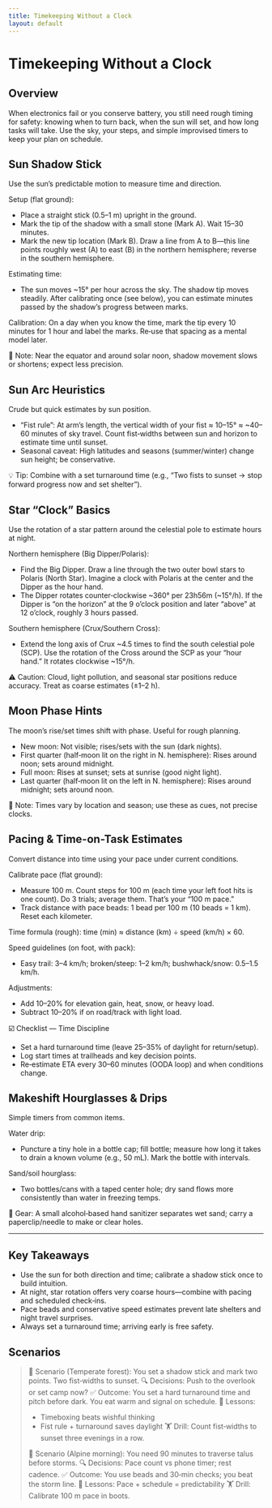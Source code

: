 ```yaml
---
title: Timekeeping Without a Clock
layout: default
---
```


# Timekeeping Without a Clock

## Overview
When electronics fail or you conserve battery, you still need rough timing for safety: knowing when to turn back, when the sun will set, and how long tasks will take. Use the sky, your steps, and simple improvised timers to keep your plan on schedule.

## Sun Shadow Stick
Use the sun’s predictable motion to measure time and direction.

Setup (flat ground):
- Place a straight stick (0.5–1 m) upright in the ground.
- Mark the tip of the shadow with a small stone (Mark A). Wait 15–30 minutes.
- Mark the new tip location (Mark B). Draw a line from A to B—this line points roughly west (A) to east (B) in the northern hemisphere; reverse in the southern hemisphere.

Estimating time:
- The sun moves ~15° per hour across the sky. The shadow tip moves steadily. After calibrating once (see below), you can estimate minutes passed by the shadow’s progress between marks.

Calibration: On a day when you know the time, mark the tip every 10 minutes for 1 hour and label the marks. Re‑use that spacing as a mental model later.

📝 Note: Near the equator and around solar noon, shadow movement slows or shortens; expect less precision.

## Sun Arc Heuristics
Crude but quick estimates by sun position.

- “Fist rule”: At arm’s length, the vertical width of your fist ≈ 10–15° ≈ ~40–60 minutes of sky travel. Count fist‑widths between sun and horizon to estimate time until sunset.
- Seasonal caveat: High latitudes and seasons (summer/winter) change sun height; be conservative.

💡 Tip: Combine with a set turnaround time (e.g., “Two fists to sunset → stop forward progress now and set shelter”).

## Star “Clock” Basics
Use the rotation of a star pattern around the celestial pole to estimate hours at night.

Northern hemisphere (Big Dipper/Polaris):
- Find the Big Dipper. Draw a line through the two outer bowl stars to Polaris (North Star). Imagine a clock with Polaris at the center and the Dipper as the hour hand.
- The Dipper rotates counter‑clockwise ~360° per 23h56m (~15°/h). If the Dipper is “on the horizon” at the 9 o’clock position and later “above” at 12 o’clock, roughly 3 hours passed.

Southern hemisphere (Crux/Southern Cross):
- Extend the long axis of Crux ~4.5 times to find the south celestial pole (SCP). Use the rotation of the Cross around the SCP as your “hour hand.” It rotates clockwise ~15°/h.

⚠️ Caution: Cloud, light pollution, and seasonal star positions reduce accuracy. Treat as coarse estimates (±1–2 h).

## Moon Phase Hints
The moon’s rise/set times shift with phase. Useful for rough planning.

- New moon: Not visible; rises/sets with the sun (dark nights).
- First quarter (half‑moon lit on the right in N. hemisphere): Rises around noon; sets around midnight.
- Full moon: Rises at sunset; sets at sunrise (good night light).
- Last quarter (half‑moon lit on the left in N. hemisphere): Rises around midnight; sets around noon.

📝 Note: Times vary by location and season; use these as cues, not precise clocks.

## Pacing & Time-on-Task Estimates
Convert distance into time using your pace under current conditions.

Calibrate pace (flat ground):
- Measure 100 m. Count steps for 100 m (each time your left foot hits is one count). Do 3 trials; average them. That’s your “100 m pace.”
- Track distance with pace beads: 1 bead per 100 m (10 beads = 1 km). Reset each kilometer.

Time formula (rough): time (min) ≈ distance (km) ÷ speed (km/h) × 60.

Speed guidelines (on foot, with pack):
- Easy trail: 3–4 km/h; broken/steep: 1–2 km/h; bushwhack/snow: 0.5–1.5 km/h.

Adjustments:
- Add 10–20% for elevation gain, heat, snow, or heavy load.
- Subtract 10–20% if on road/track with light load.

☑️ Checklist — Time Discipline
- Set a hard turnaround time (leave 25–35% of daylight for return/setup).
- Log start times at trailheads and key decision points.
- Re‑estimate ETA every 30–60 minutes (OODA loop) and when conditions change.

## Makeshift Hourglasses & Drips
Simple timers from common items.

Water drip:
- Puncture a tiny hole in a bottle cap; fill bottle; measure how long it takes to drain a known volume (e.g., 50 mL). Mark the bottle with intervals.

Sand/soil hourglass:
- Two bottles/cans with a taped center hole; dry sand flows more consistently than water in freezing temps.

🧰 Gear: A small alcohol‑based hand sanitizer separates wet sand; carry a paperclip/needle to make or clear holes.

---

## Key Takeaways
- Use the sun for both direction and time; calibrate a shadow stick once to build intuition.
- At night, star rotation offers very coarse hours—combine with pacing and scheduled check‑ins.
- Pace beads and conservative speed estimates prevent late shelters and night travel surprises.
- Always set a turnaround time; arriving early is free safety.

## Scenarios

> 🧭 Scenario (Temperate forest): You set a shadow stick and mark two points. Two fist‑widths to sunset.
> 🔍 Decisions: Push to the overlook or set camp now?
> ✅ Outcome: You set a hard turnaround time and pitch before dark. You eat warm and signal on schedule.
> 🧠 Lessons:
> - Timeboxing beats wishful thinking
> - Fist rule + turnaround saves daylight
> 🏋️ Drill: Count fist‑widths to sunset three evenings in a row.
>
> 🧭 Scenario (Alpine morning): You need 90 minutes to traverse talus before storms.
> 🔍 Decisions: Pace count vs phone timer; rest cadence.
> ✅ Outcome: You use beads and 30‑min checks; you beat the storm line.
> 🧠 Lessons: Pace + schedule = predictability
> 🏋️ Drill: Calibrate 100 m pace in boots.
